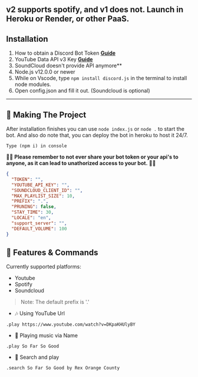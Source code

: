 ## v2 supports spotify, and v1 does not. Launch in Heroku or Render, or other PaaS.

## Installation

1. How to obtain a Discord Bot Token **[Guide](https://discordjs.guide/preparations/setting-up-a-bot-application.html#creating-your-bot)**
2. YouTube Data API v3 Key **[Guide](https://developers.google.com/youtube/v3/getting-started)**  
3. SoundCloud doesn't provide API anymore**
4. Node.js v12.0.0 or newer
5. While on Vscode, type `npm install discord.js` in the terminal to install node modules.
6. Open config.json and fill it out. (Soundcloud is optional)

---

## 🔎 Making The Project

After installation finishes you can use `node index.js` or `node .` to start the bot.
And also do note that, you can deploy the bot in heroku to host it 24/7.

```
Type (npm i) in console
```

🚨🚨 **Please remember to not ever share your bot token or your api's to anyone, as it can lead to unathorized access to your bot.** 🚨🚨

```json
{
  "TOKEN": "",
  "YOUTUBE_API_KEY": "",
  "SOUNDCLOUD_CLIENT_ID": "",
  "MAX_PLAYLIST_SIZE": 10,
  "PREFIX": ".",
  "PRUNING": false,
  "STAY_TIME": 30,
  "LOCALE": "en",
  "support_server": "",
  "DEFAULT_VOLUME": 100
}
```

## 📝 Features & Commands

Currently supported platforms:
- Youtube
- Spotify
- Soundcloud

> Note: The default prefix is '.'

* 🎶 Using YouTube Url

`.play https://www.youtube.com/watch?v=DKpaKHUlyBY`

* 🔎 Playing music via Name

`.play So Far So Good`

* 🔎 Search and play

`.search So Far So Good by Rex Orange County`
